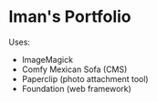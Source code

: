 Iman's Portfolio
================
Uses: 
- ImageMagick 
- Comfy Mexican Sofa (CMS)
- Paperclip (photo attachment tool)
- Foundation (web framework)
